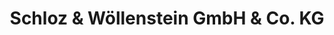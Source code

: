 ---
title: "Schloz & Wöllenstein GmbH & Co. KG"
url: /frankenberg-sa/schloz-und-woellenstein-gmbh-und-co-kg/
shop: Autohaus
---